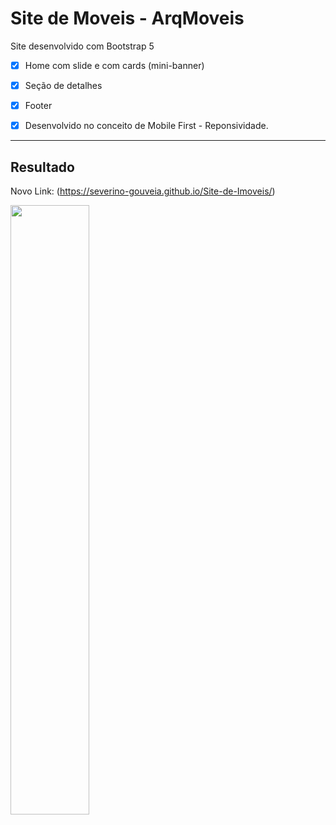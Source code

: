 # Site de Moveis - ArqMoveis

Site desenvolvido com Bootstrap 5

- [x] Home com slide e com cards (mini-banner)
- [x] Seção de detalhes
- [x] Footer
- [x] Desenvolvido no conceito de Mobile First - Reponsividade.


<hr>

## Resultado 

Novo Link: (https://severino-gouveia.github.io/Site-de-Imoveis/)

<img src="./img/resultado.png" style="width: 50%"/>
